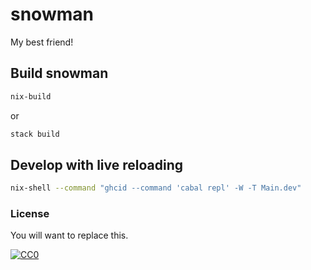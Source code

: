 # snowman

My best friend!

## Build snowman

```bash
nix-build
```

or

```bash
stack build
```

## Develop with live reloading

```bash
nix-shell --command "ghcid --command 'cabal repl' -W -T Main.dev"
```

### License

You will want to replace this.

[![CC0](https://licensebuttons.net/p/zero/1.0/80x15.png)](http://creativecommons.org/publicdomain/zero/1.0/)
